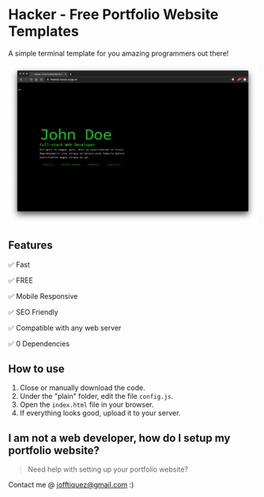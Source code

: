 # Hacker - Free Portfolio Website Templates

A simple terminal template for you amazing programmers out there!

![Hacker - Screenshot](screenshot-hacker.png "Hacker - Screenshot")

## Features

✅ Fast

✅ FREE

✅ Mobile Responsive

✅ SEO Friendly

✅ Compatible with any web server

✅ 0 Dependencies

## How to use

1. Close or manually download the code.
2. Under the "plain" folder, edit the file `config.js`.
3. Open the `index.html` file in your browser.
4. If everything looks good, upload it to your server.

## I am not a web developer, how do I setup my portfolio website?

> Need help with setting up your portfolio website?

Contact me @ jofftiquez@gmail.com :)
